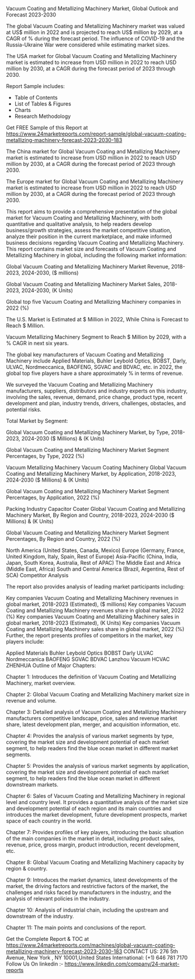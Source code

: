 Vacuum Coating and Metallizing Machinery Market, Global Outlook and Forecast 2023-2030

The global Vacuum Coating and Metallizing Machinery market was valued at US$ million in 2022 and is projected to reach US$ million by 2029, at a CAGR of % during the forecast period. The influence of COVID-19 and the Russia-Ukraine War were considered while estimating market sizes.

The USA market for Global Vacuum Coating and Metallizing Machinery market is estimated to increase from USD million in 2022 to reach USD million by 2030, at a CAGR during the forecast period of 2023 through 2030.

Report Sample includes:
- Table of Contents
- List of Tables & Figures
- Charts
- Research Methodology

Get FREE Sample of this Report at https://www.24marketreports.com/report-sample/global-vacuum-coating-metallizing-machinery-forecast-2023-2030-183

The China market for Global Vacuum Coating and Metallizing Machinery market is estimated to increase from USD million in 2022 to reach USD million by 2030, at a CAGR during the forecast period of 2023 through 2030.

The Europe market for Global Vacuum Coating and Metallizing Machinery market is estimated to increase from USD million in 2022 to reach USD million by 2030, at a CAGR during the forecast period of 2023 through 2030.

This report aims to provide a comprehensive presentation of the global market for Vacuum Coating and Metallizing Machinery, with both quantitative and qualitative analysis, to help readers develop business/growth strategies, assess the market competitive situation, analyze their position in the current marketplace, and make informed business decisions regarding Vacuum Coating and Metallizing Machinery. This report contains market size and forecasts of Vacuum Coating and Metallizing Machinery in global, including the following market information:

Global Vacuum Coating and Metallizing Machinery Market Revenue, 2018-2023, 2024-2030, ($ millions)

Global Vacuum Coating and Metallizing Machinery Market Sales, 2018-2023, 2024-2030, (K Units)

Global top five Vacuum Coating and Metallizing Machinery companies in 2022 (%)

The U.S. Market is Estimated at $ Million in 2022, While China is Forecast to Reach $ Million.

Vacuum Metallizing Machinery Segment to Reach $ Million by 2029, with a % CAGR in next six years.

The global key manufacturers of Vacuum Coating and Metallizing Machinery include Applied Materials, Buhler Leybold Optics, BOBST, Darly, ULVAC, Nordmeccanica, BAOFENG, SGVAC and BDVAC, etc. in 2022, the global top five players have a share approximately % in terms of revenue.

We surveyed the Vacuum Coating and Metallizing Machinery manufacturers, suppliers, distributors and industry experts on this industry, involving the sales, revenue, demand, price change, product type, recent development and plan, industry trends, drivers, challenges, obstacles, and potential risks.

Total Market by Segment:

Global Vacuum Coating and Metallizing Machinery Market, by Type, 2018-2023, 2024-2030 ($ Millions) & (K Units)

Global Vacuum Coating and Metallizing Machinery Market Segment Percentages, by Type, 2022 (%)

Vacuum Metallizing Machinery
Vacuum Coating Machinery
Global Vacuum Coating and Metallizing Machinery Market, by Application, 2018-2023, 2024-2030 ($ Millions) & (K Units)

Global Vacuum Coating and Metallizing Machinery Market Segment Percentages, by Application, 2022 (%)

Packing Industry
Capacitor Coater
Global Vacuum Coating and Metallizing Machinery Market, By Region and Country, 2018-2023, 2024-2030 ($ Millions) & (K Units)

Global Vacuum Coating and Metallizing Machinery Market Segment Percentages, By Region and Country, 2022 (%)

North America (United States, Canada, Mexico)
Europe (Germany, France, United Kingdom, Italy, Spain, Rest of Europe)
Asia-Pacific (China, India, Japan, South Korea, Australia, Rest of APAC)
The Middle East and Africa (Middle East, Africa)
South and Central America (Brazil, Argentina, Rest of SCA)
Competitor Analysis

The report also provides analysis of leading market participants including:

Key companies Vacuum Coating and Metallizing Machinery revenues in global market, 2018-2023 (Estimated), ($ millions)
Key companies Vacuum Coating and Metallizing Machinery revenues share in global market, 2022 (%)
Key companies Vacuum Coating and Metallizing Machinery sales in global market, 2018-2023 (Estimated), (K Units)
Key companies Vacuum Coating and Metallizing Machinery sales share in global market, 2022 (%)
Further, the report presents profiles of competitors in the market, key players include:

Applied Materials
Buhler Leybold Optics
BOBST
Darly
ULVAC
Nordmeccanica
BAOFENG
SGVAC
BDVAC
Lanzhou Vacuum
HCVAC
ZHENHUA
Outline of Major Chapters:

Chapter 1: Introduces the definition of Vacuum Coating and Metallizing Machinery, market overview.

Chapter 2: Global Vacuum Coating and Metallizing Machinery market size in revenue and volume.

Chapter 3: Detailed analysis of Vacuum Coating and Metallizing Machinery manufacturers competitive landscape, price, sales and revenue market share, latest development plan, merger, and acquisition information, etc.

Chapter 4: Provides the analysis of various market segments by type, covering the market size and development potential of each market segment, to help readers find the blue ocean market in different market segments.

Chapter 5: Provides the analysis of various market segments by application, covering the market size and development potential of each market segment, to help readers find the blue ocean market in different downstream markets.

Chapter 6: Sales of Vacuum Coating and Metallizing Machinery in regional level and country level. It provides a quantitative analysis of the market size and development potential of each region and its main countries and introduces the market development, future development prospects, market space of each country in the world.

Chapter 7: Provides profiles of key players, introducing the basic situation of the main companies in the market in detail, including product sales, revenue, price, gross margin, product introduction, recent development, etc.

Chapter 8: Global Vacuum Coating and Metallizing Machinery capacity by region & country.

Chapter 9: Introduces the market dynamics, latest developments of the market, the driving factors and restrictive factors of the market, the challenges and risks faced by manufacturers in the industry, and the analysis of relevant policies in the industry.

Chapter 10: Analysis of industrial chain, including the upstream and downstream of the industry.

Chapter 11: The main points and conclusions of the report.

Get the Complete Report & TOC at https://www.24marketreports.com/machines/global-vacuum-coating-metallizing-machinery-forecast-2023-2030-183
CONTACT US:
276 5th Avenue, New York , NY 10001,United States
International: (+1) 646 781 7170
Follow Us On linkedin :- https://www.linkedin.com/company/24-market-reports
